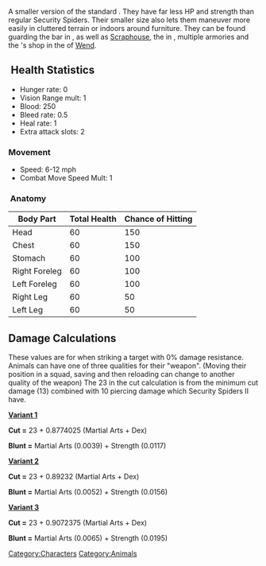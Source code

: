 A smaller version of the standard [](Security_Spider.md). They have far less HP and strength
than regular Security Spiders. Their smaller size also lets them
maneuver more easily in cluttered terrain or indoors around furniture.
They can be found guarding the bar in [](Black_Desert_City.md), as well as
[Scraphouse](Scraphouse.md "wikilink"), the [](Secret_Drug_Farm.md) in [](Stobe's_Gamble.md), multiple armories and the [](Armor_King.md)'s shop in the [](Drowned_Ruins.md) of [Wend](Wend.md "wikilink").

##  Health Statistics

- Hunger rate: 0
- Vision Range mult: 1
- Blood: 250
- Bleed rate: 0.5
- Heal rate: 1
- Extra attack slots: 2

### Movement

- Speed: 6-12 mph
- Combat Move Speed Mult: 1

###  Anatomy

| Body Part     | Total Health | Chance of Hitting |
|---------------|--------------|-------------------|
| Head          | 60           | 150               |
| Chest         | 60           | 150               |
| Stomach       | 60           | 100               |
| Right Foreleg | 60           | 100               |
| Left Foreleg  | 60           | 100               |
| Right Leg     | 60           | 50                |
| Left Leg      | 60           | 50                |

## Damage Calculations

These values are for when striking a target with 0% damage resistance.
Animals can have one of three qualities for their "weapon". (Moving
their position in a squad, saving and then reloading can change to
another quality of the weapon) The 23 in the cut calculation is from the
minimum cut damage (13) combined with 10 piercing damage which Security
Spiders II have.

**<u>Variant 1</u>**

**Cut =** 23 + 0.8774025 (Martial Arts + Dex)

**Blunt =** Martial Arts (0.0039) + Strength (0.0117)

**<u>Variant 2</u>**

**Cut =** 23 + 0.89232 (Martial Arts + Dex)

**Blunt =** Martial Arts (0.0052) + Strength (0.0156)

**<u>Variant 3</u>**

**Cut =** 23 + 0.9072375 (Martial Arts + Dex)

**Blunt =** Martial Arts (0.0065) + Strength (0.0195)

[Category:Characters](Category:Characters "wikilink")
[Category:Animals](Category:Animals "wikilink")